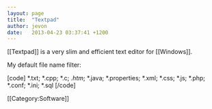 ```yaml
---
layout: page
title:  "Textpad"
author: jevon
date:   2013-04-23 03:37:41 +1200
---
```


[[Textpad]] is a very slim and efficient text editor for [[Windows]].

My default file name filter:

[code]
*.txt; *.cpp; *.c; *.htm*; *.java; *.properties; *.xml; *.css; *.js; *.php; *.conf; *.ini; *.sql
[/code]

[[Category:Software]]